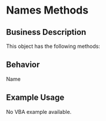 # Names Methods

## Business Description
This object has the following methods:

## Behavior
Name

## Example Usage
No VBA example available.
